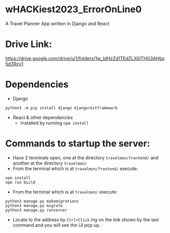# wHACKiest2023_ErrorOnLine0
A Travel Planner App written in Django and React

# Drive Link:
https://drive.google.com/drive/u/1/folders/1w_IdHzZd1TEdZLX0ITHG3AHbx5d3Rcy1

# Dependencies
- Django
```
python3 -m pip install django djangorestframework
```
- React & other dependencies
  - Installed by running `npm install`

# Commands to startup the server:
- Have 2 terminals open, one at the directory `travelmon/frontend/` and another at the directory `travelmon/`
- From the terminal which is at `travelmon/frontend/` execute:
```
npm install
npm run build
```
- From the terminal which is at `travelmon/` execute:
```
python3 manage.py makemigrations
python3 manage.py migrate
python3 manage.py runserver
```
- Locate to the address by `Ctrl+Click` ing on the link shown by the last command and you will see the UI pop up.
